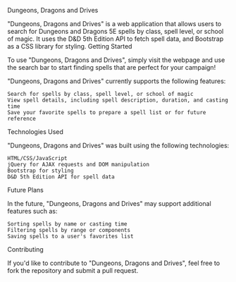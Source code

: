 Dungeons, Dragons and Drives

"Dungeons, Dragons and Drives" is a web application that allows users to search for Dungeons and Dragons 5E spells by class, spell level, or school of magic. It uses the D&D 5th Edition API to fetch spell data, and Bootstrap as a CSS library for styling.
Getting Started

To use "Dungeons, Dragons and Drives", simply visit the webpage and use the search bar to start finding spells that are perfect for your campaign!

"Dungeons, Dragons and Drives" currently supports the following features:

    Search for spells by class, spell level, or school of magic
    View spell details, including spell description, duration, and casting time
    Save your favorite spells to prepare a spell list or for future reference

Technologies Used

"Dungeons, Dragons and Drives" was built using the following technologies:

    HTML/CSS/JavaScript
    jQuery for AJAX requests and DOM manipulation
    Bootstrap for styling
    D&D 5th Edition API for spell data

Future Plans

In the future, "Dungeons, Dragons and Drives" may support additional features such as:

    Sorting spells by name or casting time
    Filtering spells by range or components
    Saving spells to a user's favorites list

Contributing

If you'd like to contribute to "Dungeons, Dragons and Drives", feel free to fork the repository and submit a pull request. 